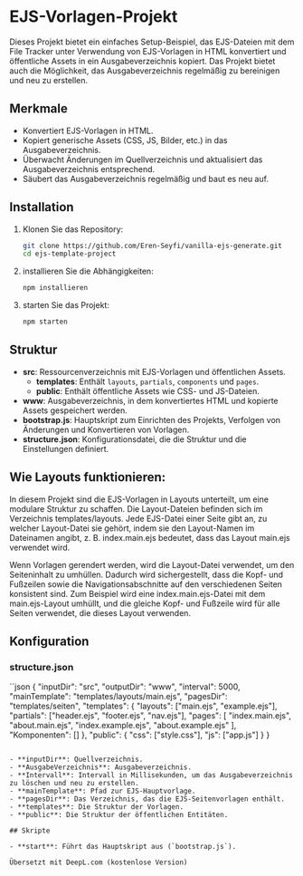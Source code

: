 # EJS-Vorlagen-Projekt

Dieses Projekt bietet ein einfaches Setup-Beispiel, das EJS-Dateien mit dem File Tracker unter Verwendung von EJS-Vorlagen in HTML konvertiert und öffentliche Assets in ein Ausgabeverzeichnis kopiert. Das Projekt bietet auch die Möglichkeit, das Ausgabeverzeichnis regelmäßig zu bereinigen und neu zu erstellen.

## Merkmale

- Konvertiert EJS-Vorlagen in HTML.
- Kopiert generische Assets (CSS, JS, Bilder, etc.) in das Ausgabeverzeichnis.
- Überwacht Änderungen im Quellverzeichnis und aktualisiert das Ausgabeverzeichnis entsprechend.
- Säubert das Ausgabeverzeichnis regelmäßig und baut es neu auf.

## Installation

1) Klonen Sie das Repository:

   ```bash
   git clone https://github.com/Eren-Seyfi/vanilla-ejs-generate.git
   cd ejs-template-project
   ```

2. installieren Sie die Abhängigkeiten:

   ```bash
   npm installieren
   ```

3. starten Sie das Projekt:

   ```bash
   npm starten
   ```

## Struktur

- **src**: Ressourcenverzeichnis mit EJS-Vorlagen und öffentlichen Assets.
  - **templates**: Enthält `layouts`, `partials`, `components` und `pages`.
  - **public**: Enthält öffentliche Assets wie CSS- und JS-Dateien.
- **www**: Ausgabeverzeichnis, in dem konvertiertes HTML und kopierte Assets gespeichert werden.
- **bootstrap.js**: Hauptskript zum Einrichten des Projekts, Verfolgen von Änderungen und Konvertieren von Vorlagen.
- **structure.json**: Konfigurationsdatei, die die Struktur und die Einstellungen definiert.

## Wie Layouts funktionieren:

In diesem Projekt sind die EJS-Vorlagen in Layouts unterteilt, um eine modulare Struktur zu schaffen. Die Layout-Dateien befinden sich im Verzeichnis templates/layouts. Jede EJS-Datei einer Seite gibt an, zu welcher Layout-Datei sie gehört, indem sie den Layout-Namen im Dateinamen angibt, z. B. index.main.ejs bedeutet, dass das Layout main.ejs verwendet wird.

Wenn Vorlagen gerendert werden, wird die Layout-Datei verwendet, um den Seiteninhalt zu umhüllen. Dadurch wird sichergestellt, dass die Kopf- und Fußzeilen sowie die Navigationsabschnitte auf den verschiedenen Seiten konsistent sind. Zum Beispiel wird eine index.main.ejs-Datei mit dem main.ejs-Layout umhüllt, und die gleiche Kopf- und Fußzeile wird für alle Seiten verwendet, die dieses Layout verwenden.

## Konfiguration

### structure.json

``json
{
  "inputDir": "src",
  "outputDir": "www",
  "interval": 5000,
  "mainTemplate": "templates/layouts/main.ejs",
  "pagesDir": "templates/seiten",
  "templates": {
    "layouts": ["main.ejs", "example.ejs"],
    "partials": ["header.ejs", "footer.ejs", "nav.ejs"],
    "pages": [
      "index.main.ejs",
      "about.main.ejs",
      "index.example.ejs",
      "about.example.ejs"
    ],
    "Komponenten": []
  },
  "public": {
    "css": ["style.css"],
    "js": ["app.js"]
  }
}
```

- **inputDir**: Quellverzeichnis.
- **AusgabeVerzeichnis**: Ausgabeverzeichnis.
- **Intervall**: Intervall in Millisekunden, um das Ausgabeverzeichnis zu löschen und neu zu erstellen.
- **mainTemplate**: Pfad zur EJS-Hauptvorlage.
- **pagesDir**: Das Verzeichnis, das die EJS-Seitenvorlagen enthält.
- **templates**: Die Struktur der Vorlagen.
- **public**: Die Struktur der öffentlichen Entitäten.

## Skripte

- **start**: Führt das Hauptskript aus (`bootstrap.js`).

Übersetzt mit DeepL.com (kostenlose Version)